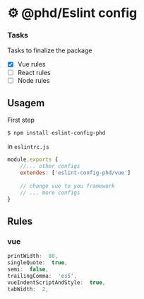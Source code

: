 # ⚙️ @phd/Eslint config
### Tasks
Tasks to finalize the package
- [x] Vue rules 
- [ ] React rules
- [ ] Node rules

## Usagem

First step
```bash
$ npm install eslint-config-phd
```

in `eslintrc.js`

```js
module.exports {
	//... other configs
	extendes: ['eslint-config-phd/vue']
	
	// change vue to you framework
	// ... more configs
}

```

## Rules
### vue

``` js
printWidth:  80,
singleQuote:  true,
semi:  false,
trailingComma:  'es5',
vueIndentScriptAndStyle:  true,
tabWidth:  2,
```